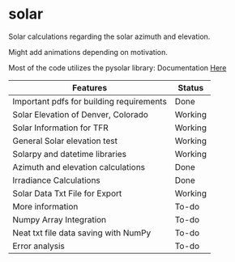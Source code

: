 # solar
Solar calculations regarding the solar azimuth and elevation.

Might add animations depending on motivation.

Most of the code utilizes the pysolar library: Documentation [Here](https://support.west-wind.com)

|Features|Status|
|-|-|
|Important pdfs for building requirements|Done|
|Solar Elevation of Denver, Colorado|Working|
|Solar Information for TFR|Working|
|General Solar elevation test|Working|
|Solarpy and datetime libraries|Working|
|Azimuth and elevation calculations|Done|
|Irradiance Calculations|Done|
|Solar Data Txt File for Export|Working|
|More information|To-do|
|Numpy Array Integration|To-do|
|Neat txt file data saving with NumPy|To-do|
|Error analysis|To-do|
